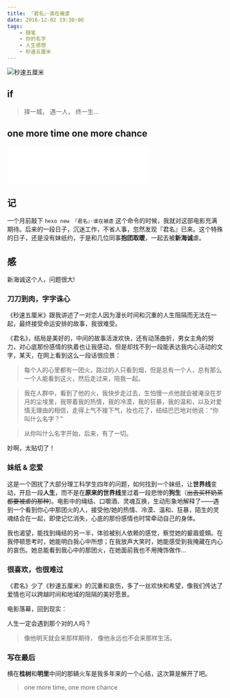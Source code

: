 ```yaml
---
title: 『君名』·谁在被虐
date: 2016-12-02 19:30:00
tags:
	- 随笔
	- 你的名字
	- 人生感想
	- 秒速五厘米
---
```


![秒速五厘米](https://hellovass-blog-1257365569.cos.ap-shanghai.myqcloud.com/%E7%A7%92%E9%80%9F%E4%BA%94%E5%8E%98%E7%B1%B3.jpg)

## if

> 择一城，
> 遇一人，
> 终一生...

<!-- more -->

## one more time one more chance

<iframe frameborder="no" border="0" marginwidth="0" marginheight="0" width=330 height=86 src="//music.163.com/outchain/player?type=2&id=432511403&auto=0&height=66"></iframe>

## 记

一个月前敲下 `hexo new 『君名』·谁在被虐` 这个命令的时候，我就对这部电影充满期待。后来的一段日子，沉迷工作，不省人事，忽然发现『君名』已来。这个特殊的日子，还是没有妹纸约，于是和几位同事**抱团取暖**，一起去被**新海诚**虐。

## 感

新海诚这个人，问题很大!

### 刀刀到肉，字字诛心

《秒速五厘米》跟我讲述了一对恋人因为漫长时间和沉重的人生阻隔而无法在一起，最终接受命运安排的故事，我很难受。

《君名》，结局是美好的，中间的故事活泼欢快，还有动荡曲折，男女主角的努力，对心底那份感情的执着也让我感动，但是却找不到一段能表达我内心活动的文字，某天，在网上看到这么一段话很应景：

> 每个人的心里都有一团火，路过的人只看到烟，但是总有一个人，总有那么一个人能看到这火，然后走过来，陪我一起。

> 我在人群中，看到了他的火，我快步走过去，生怕慢一点他就会被淹没在岁月的尘埃里，我带着我的热情，我的冷漠，我的狂暴，我的温和，以及对爱情无理由的相信，走得上气不接下气，妆也花了，结结巴巴地对他说：“你叫什么名字？”

> 从你叫什么名字开始，后来，有了一切。

妙啊，太贴切了！


### 妹纸 & 恋爱

这是一个困扰了大部分理工科学生四年的问题，如何找到一个妹纸，让**世界线**变动，开启一段**人生**，而不是在**原来的世界线**里过着一段悲惨的**狗生**（~~出去买杯奶茶都要被虐的那种~~)。电影中的绳结、口嚼酒、灵魂互换，生动形象地解释了——遇到一个看到你心中那团火的人，接受他/她的热情、冷漠、温和、狂暴，陌生的灵魂结合在一起，即使记忆消失，心底的那份感情也时常牵动自己的身体。

我也渴望，能找到绳结的另一半，体验被别人依赖的感觉，察觉她的颦眉蹙頞。在我停顿思考时，她能明白我心中所想；在我放声大笑时，她能感受到我掩藏在内心的哀伤。她总能看到我心中的那团火，在她面前我也不用掩饰做作...

### 很喜欢，也很难过

《君名》少了《秒速五厘米》的沉重和哀伤，多了一丝欢快和希望，像我们传达了爱情也可以跨越时间和地域的阻隔的美好愿景。

电影落幕，回到现实：

人生一定会遇到那个对的人吗？

> 像他明天就会来那样期待，
> 像他永远也不会来那样生活。

### 写在最后

横在**桂树**和**明里**中间的那辆火车是我多年来的一个心结，这次算是解开了吧。

> one more time, one more chance















